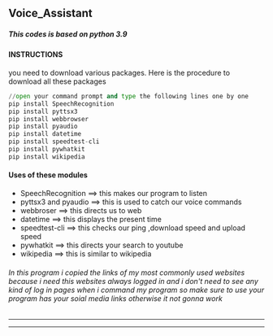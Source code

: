 ## Voice_Assistant

##### This codes is based on python 3.9

#### INSTRUCTIONS
you need to download various packages.
Here is the procedure to download all these packages
```python
//open your command prompt and type the following lines one by one
pip install SpeechRecognition
pip install pyttsx3
pip install webbrowser
pip install pyaudio
pip install datetime
pip install speedtest-cli
pip install pywhatkit
pip install wikipedia
```
#### Uses of these modules
- SpeechRecognition   ==> this makes our program to listen
- pyttsx3 and pyaudio ==> this is used to catch our voice commands
- webbroser           ==> this directs us to web
- datetime            ==> this displays the present time
- speedtest-cli       ==> this checks our ping ,download speed and upload speed
- pywhatkit           ==> this directs your search to youtube
- wikipedia           ==> this is similar to wikipedia

###### In this program i copied the links of my most commonly used websites because i need this websites always logged in and i don't need to see any kind of log in pages when i command my program so make sure to use your program  has your soial media links otherwise it not gonna work 

***
***
